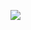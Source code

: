 ![](http://www.plantuml.com/plantuml/proxy?cache=no&src=https://raw.githubusercontent.com/oleksandrblazhko/ai201-stepanenko/laboratory-work-7/2-SoftwareDesign/2.7-PlantUML/DataModel.puml)
